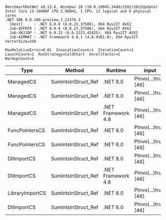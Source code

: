 ```

BenchmarkDotNet v0.13.8, Windows 10 (10.0.19045.3448/22H2/2022Update)
Intel Core i5-10400F CPU 2.90GHz, 1 CPU, 12 logical and 6 physical cores
.NET SDK 8.0.100-preview.7.23376.3
  [Host]     : .NET 8.0.0 (8.0.23.37506), X64 RyuJIT AVX2
  Job-QVFKFD : .NET 8.0.0 (8.0.23.37506), X64 RyuJIT AVX2
  Job-XNJJOP : .NET 6.0.22 (6.0.2223.42425), X64 RyuJIT AVX2
  Job-AIMMAT : .NET Framework 4.8.1 (4.8.9181.0), X64 RyuJIT VectorSize=256

MaxRelativeError=0.01  InvocationCount=1  IterationCount=1  
LaunchCount=1  RunStrategy=ColdStart  UnrollFactor=1  
WarmupCount=5  

```
| Type            | Method              | Runtime            | input                | Mean        | Error | Median      | Min         | Max         | Allocated |
|---------------- |-------------------- |------------------- |--------------------- |------------:|------:|------------:|------------:|------------:|----------:|
| ManagedCS       | SumIntsInStruct_Ref | .NET 8.0           | PInvo(...)truct [46] |    373.4 μs |    NA |    373.4 μs |    373.4 μs |    373.4 μs |     400 B |
| ManagedCS       | SumIntsInStruct_Ref | .NET 6.0           | PInvo(...)truct [46] |    381.3 μs |    NA |    381.3 μs |    381.3 μs |    381.3 μs |     640 B |
| ManagedCS       | SumIntsInStruct_Ref | .NET Framework 4.8 | PInvo(...)truct [46] |    530.8 μs |    NA |    530.8 μs |    530.8 μs |    530.8 μs |         - |
| FuncPointersCS  | SumIntsInStruct_Ref | .NET 8.0           | PInvo(...)truct [46] | 31,368.9 μs |    NA | 31,368.9 μs | 31,368.9 μs | 31,368.9 μs |     400 B |
| FuncPointersCS  | SumIntsInStruct_Ref | .NET 6.0           | PInvo(...)truct [46] | 31,422.6 μs |    NA | 31,422.6 μs | 31,422.6 μs | 31,422.6 μs |     640 B |
| DllImportCS     | SumIntsInStruct_Ref | .NET 8.0           | PInvo(...)truct [46] | 42,161.2 μs |    NA | 42,161.2 μs | 42,161.2 μs | 42,161.2 μs |     400 B |
| DllImportCS     | SumIntsInStruct_Ref | .NET Framework 4.8 | PInvo(...)truct [46] | 42,243.2 μs |    NA | 42,243.2 μs | 42,243.2 μs | 42,243.2 μs |         - |
| LibraryImportCS | SumIntsInStruct_Ref | .NET 8.0           | PInvo(...)truct [46] | 44,436.2 μs |    NA | 44,436.2 μs | 44,436.2 μs | 44,436.2 μs |     400 B |
| DllImportCS     | SumIntsInStruct_Ref | .NET 6.0           | PInvo(...)truct [46] | 45,742.8 μs |    NA | 45,742.8 μs | 45,742.8 μs | 45,742.8 μs |     640 B |
